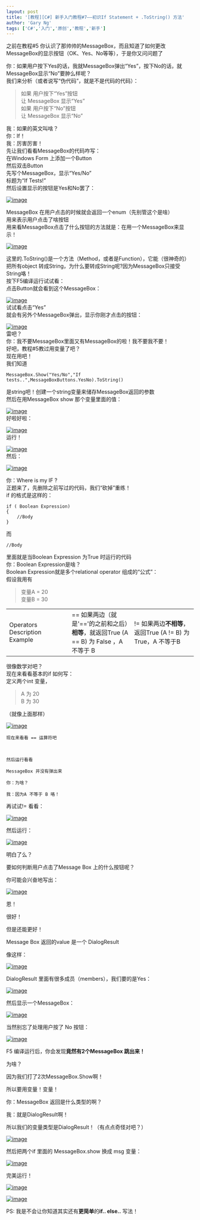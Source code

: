 ```yaml
---
layout: post
title: '[教程][C#] 新手入门教程#7——初识If Statement + .ToString() 方法'
author: 'Gary Ng'
tags: ['C#','入门','原创','教程','新手']
---
```


之前在教程\#5
你认识了那帅帅的MessageBox，而且知道了如何更改MessageBox的显示按钮（OK、Yes、No等等），于是你又问问题了  

你：如果用户按下Yes的话，我就MessageBox弹出“Yes”，按下No的话，就MessageBox显示“No”要肿么样呢？  
 我们来分析（或者说写“伪代码”，就是不是代码的代码）：  

> 如果 用户按下“Yes”按钮  
>  让 MessageBox 显示“Yes”  
>  如果 用户按下“No”按钮  
>  让 MessageBox 显示“No”

我：如果的英文叫啥？  
 你：If！  
 我：厉害厉害！  
 先让我们看看MessageBox的代码咋写：  
 在Windows Form 上添加一个Button  
 然后双击Button  
 先写个MessageBox，显示“Yes/No”  
 标题为“If Tests!”  
 然后设置显示的按钮是Yes和No罢了：  

[![image](http://lh4.ggpht.com/-2WCdeKdQMM4/Uk2ELK_et1I/AAAAAAAAEik/qcYA7WoU5Qs/image_thumb.png?imgmax=800 "image")](http://lh4.ggpht.com/-7G-PR1SNPuo/Uk2EKk58MxI/AAAAAAAAEic/037s_0hx2mg/s1600-h/image%25255B2%25255D.png)  
  
 MessageBox 在用户点击的时候就会返回一个enum（先别管这个是啥）  
 用来表示用户点击了啥按钮  
 用来看MessageBox点击了什么按钮的方法就是：在用一个MessageBox来显示！  

[![image](http://lh4.ggpht.com/-8oi4BHcPbOU/Uk2EMy3b9uI/AAAAAAAAEi0/s1WXrMfn50Q/image_thumb%25255B1%25255D.png?imgmax=800 "image")](http://lh4.ggpht.com/-Iz_pP1omXKk/Uk2EMDYKNgI/AAAAAAAAEis/wZt4vU1LVbg/s1600-h/image%25255B5%25255D.png)  

这里的.ToString()是一个方法（Method，或者是Function），它能（很神奇的）把所有object
转成String，为什么要转成String呢?因为MessageBox只接受String咯！  
 按下F5编译运行试试看：  
 点击Button就会看到这个MessageBox：  

[![image](http://lh3.ggpht.com/-yMDUs2Jcrnc/Uk2EOPIxwHI/AAAAAAAAEjE/2RsYO_zbPnw/image_thumb%25255B2%25255D.png?imgmax=800 "image")](http://lh6.ggpht.com/-9pMNVFR-Zm4/Uk2ENQx7AGI/AAAAAAAAEi8/gtzZSjOXQqk/s1600-h/image%25255B8%25255D.png)  
 试试看点击“Yes”  
 就会有另外个MessageBox弹出，显示你刚才点击的按钮：  

[![image](http://lh4.ggpht.com/-MNuX4PPELhc/Uk2EPbgt9kI/AAAAAAAAEjU/vsifOMN_hxA/image_thumb%25255B4%25255D.png?imgmax=800 "image")](http://lh3.ggpht.com/-lF9s-WHNjmQ/Uk2EOj0vArI/AAAAAAAAEjM/O9bfEqV_8cc/s1600-h/image%25255B14%25255D.png)  
 雷吧？  
 你：我不要MessageBox里面又有MessageBox的啦！我不要我不要！  
 好吧，教程\#5教过用变量了吧？  
 现在用吧！  
 我们知道  

```
MessageBox.Show("Yes/No","If tests..",MessageBoxButtons.YesNo).ToString() 
```

  

  
  
  
 是string吧！创建一个string变量来储存MessageBox返回的参数  
 然后在用MessageBox show 那个变量里面的值：  

[![image](http://lh3.ggpht.com/-5yK3CpasFEU/Uk2EQfloLlI/AAAAAAAAEjk/DUytjKT0XMo/image_thumb%25255B6%25255D.png?imgmax=800 "image")](http://lh6.ggpht.com/-Iyx40U6dWrg/Uk2EP5fJ4wI/AAAAAAAAEjc/-Kg7T0dkjc8/s1600-h/image%25255B20%25255D.png)  
 好啦好啦：  

[![image](http://lh3.ggpht.com/-eEWSssRhsWY/Uk2ER-DiKBI/AAAAAAAAEj0/DrcO5Fib6yo/image_thumb%25255B7%25255D.png?imgmax=800 "image")](http://lh3.ggpht.com/-i-B5zCwg2xw/Uk2ERT7wQCI/AAAAAAAAEjs/wi7FB0uyf9U/s1600-h/image%25255B23%25255D.png)  
 运行！  

[![image](http://lh6.ggpht.com/-rzn1hQSr2sg/Uk2ETTLvW_I/AAAAAAAAEkE/bP3Q4djS92U/image_thumb%25255B8%25255D.png?imgmax=800 "image")](http://lh4.ggpht.com/-73AcMDdLIh0/Uk2ESivERiI/AAAAAAAAEj8/i0YpaHwFTUY/s1600-h/image%25255B26%25255D.png)  
 然后：  

[![image](http://lh3.ggpht.com/-08f8yji7QSo/Uk2EUn_PW9I/AAAAAAAAEkU/hR2IWdMjuew/image_thumb%25255B9%25255D.png?imgmax=800 "image")](http://lh5.ggpht.com/-1YbY--XyrDk/Uk2ET6qQmdI/AAAAAAAAEkM/cnVWWjhBoeY/s1600-h/image%25255B29%25255D.png)  
  
 你：Where is my IF ?  
 正题来了，先删除之前写过的代码，我们“砍掉”重练！  
 if 的格式是这样的：  

```
if ( Boolean Expression)
{
    //Body
}
```

而  

```
//Body
```

里面就是当Boolean Expression 为True 时运行的代码  
 你：Boolean Expression是啥？  
 Boolean Expression就是多个relational operator 组成的“公式”：  
 假设我用有  

> 变量A = 20  
>  变量B = 30

  

<table>
<colgroup>
<col width="33%" />
<col width="33%" />
<col width="33%" />
</colgroup>
<tbody>
<tr class="odd">
<td align="left">Operators
Description
Example</td>
<td align="left">==
如果两边（就是'=='的之前和之后）<strong>相等</strong>，就返回True
(A == B) 为 False ，A 不等于 B</td>
<td align="left">!=
如果两边<strong>不相等</strong>，返回True
(A != B) 为 True，A 不等于B</td>
</tr>
</tbody>
</table>

  
 很像数学对吧？  
 现在来看看基本的if 如何写：  
 定义两个int 变量，  

> A 为 20  
>  B 为 30

（就像上面那样）  

[![image](http://lh4.ggpht.com/-yCnHDK1MDsM/Uk2EVvGgdgI/AAAAAAAAEkg/cWXbmzJsI7o/image_thumb%25255B10%25255D.png?imgmax=800 "image")](http://lh3.ggpht.com/-nt1BNVu2moI/Uk2EVLFRZSI/AAAAAAAAEkc/x4gAKdkFoGs/s1600-h/image%25255B32%25255D.png)  

    现在来看看 == 运算符吧

     

    然后运行看看

    MessageBox 并没有弹出来

    你：为啥？

    我：因为A 不等于 B 咯！

  
 再试试!= 看看：  
  

[![image](http://lh6.ggpht.com/-LTh3-sJLTWI/Uk2EX45BC6I/AAAAAAAAElE/AAYQIqcktbA/image_thumb%25255B13%25255D.png?imgmax=800 "image")](http://lh5.ggpht.com/-x3VKy88Gkx4/Uk2EXWayTHI/AAAAAAAAEk8/acvI2heg9sg/s1600-h/image%25255B41%25255D.png)  
  
 然后运行：  
  

[![image](http://lh4.ggpht.com/-CaGi6f5MbN8/Uk2EZFsS2PI/AAAAAAAAElU/igRpfvoWFls/image_thumb%25255B14%25255D.png?imgmax=800 "image")](http://lh4.ggpht.com/-CFejWGCyHHg/Uk2EYYGBnxI/AAAAAAAAElM/69rAkcZqZqM/s1600-h/image%25255B44%25255D.png)  
  
 明白了么？  
  
  
  
 要如何判断用户点击了Message Box 上的什么按钮呢？  
  
 你可能会兴奋地写出：  
  

[![image](http://lh6.ggpht.com/-FbgKcZr2zLE/Uk2EaKMcU9I/AAAAAAAAElk/I9QFI2Z4zuM/image_thumb%25255B21%25255D.png?imgmax=800 "image")](http://lh3.ggpht.com/-hALF1IWSIe8/Uk2EZpLX61I/AAAAAAAAElc/zn_t_a5dqvU/s1600-h/image%25255B65%25255D.png)  
  
 恩！  
  
 很好！  
  
 但是还能更好！  
  
 Message Box 返回的value 是一个 DialogResult  
  
 像这样：  
  

[![image](http://lh4.ggpht.com/-Azqnl6bnUyk/Uk2EbW6VrAI/AAAAAAAAEl0/SKpEg8S1-Fk/image_thumb%25255B24%25255D.png?imgmax=800 "image")](http://lh3.ggpht.com/-gfuy7BcbMP4/Uk2Ea2KusAI/AAAAAAAAEls/LVMFV6tz9lc/s1600-h/image%25255B74%25255D.png)  
  
 DialogResult 里面有很多成员（members），我们要的是Yes：  
  

[![image](http://lh6.ggpht.com/-CNP2ObA_EWk/Uk2EcVlL3YI/AAAAAAAAEmE/yEDcn_3A4EE/image_thumb%25255B25%25255D.png?imgmax=800 "image")](http://lh3.ggpht.com/-XNkk3JhfUBU/Uk2Eb0TaN_I/AAAAAAAAEl8/16EC1nzMCUo/s1600-h/image%25255B77%25255D.png)  
  
 然后显示一个MessageBox：  
  

[![image](http://lh4.ggpht.com/-KBij2oA9O0c/Uk2EdhpAOgI/AAAAAAAAEmU/azuyb-Y5xpM/image_thumb%25255B26%25255D.png?imgmax=800 "image")](http://lh5.ggpht.com/-J6NWphMDf38/Uk2EdPTzCfI/AAAAAAAAEmM/ggqYluanYQ4/s1600-h/image%25255B80%25255D.png)  
  
 当然别忘了处理用户按了 No 按钮：  
  

[![image](http://lh5.ggpht.com/-Btf6uScWH68/Uk2Ee2HUhOI/AAAAAAAAEmk/_tkYo_pU2PE/image_thumb%25255B27%25255D.png?imgmax=800 "image")](http://lh6.ggpht.com/-fR1Znbc-wKI/Uk2EeQ2rzqI/AAAAAAAAEmc/fkdybP-oDAk/s1600-h/image%25255B83%25255D.png)  
  
 F5 编译运行后，你会发现**竟然有2个MessageBox 跳出来！**  
  
 为啥？  
  
 因为我们打了2次MessageBox.Show啊！  
  
 所以要用变量！变量！  
  
 你：MessageBox 返回是什么类型的啊？  
  
 我：就是DialogResult啊！  
  
 所以我们的变量类型是DialogResult！（有点点奇怪对吧？）  
  
  
  

[![image](http://lh4.ggpht.com/-f9Rjwi6aTio/Uk2EgBFGd2I/AAAAAAAAEm0/BQrOPhZ4jWw/image_thumb%25255B28%25255D.png?imgmax=800 "image")](http://lh5.ggpht.com/-9z43Kl9jeBM/Uk2EfirlpjI/AAAAAAAAEms/mrxPXkPSh8w/s1600-h/image%25255B86%25255D.png)  
  
 然后把两个if 里面的 MessageBox.show 换成 msg 变量：  
  

[![image](http://lh5.ggpht.com/-bMmu8YuusFw/Uk2EhttlJII/AAAAAAAAEnE/qqzax6agd14/image_thumb%25255B29%25255D.png?imgmax=800 "image")](http://lh3.ggpht.com/-sg1jF_GTDUY/Uk2Eg0_aWuI/AAAAAAAAEm8/n6V8J-bGL1E/s1600-h/image%25255B89%25255D.png)  
  
  
  
 完美运行！  
  

[![image](http://lh3.ggpht.com/-Asul9Vqr3cA/Uk2Ei2MOOxI/AAAAAAAAEnU/7ldl3YzG83I/image_thumb%25255B30%25255D.png?imgmax=800 "image")](http://lh5.ggpht.com/-pSR7YuxucGQ/Uk2EiFtXjBI/AAAAAAAAEnM/CZY_XBll2ng/s1600-h/image%25255B92%25255D.png)  
  

[![image](http://lh6.ggpht.com/-hVxGD1Hiu00/Uk2Ej3NhfbI/AAAAAAAAEnk/ah64t434BpA/image_thumb%25255B31%25255D.png?imgmax=800 "image")](http://lh5.ggpht.com/-C54tPL-2aUk/Uk2EjfSeIWI/AAAAAAAAEnc/uNKeMTceTl4/s1600-h/image%25255B95%25255D.png)  
  
  
  
 PS: 我是不会让你知道其实还有**更简单**的**if.. else..** 写法！  
  
  
  
  
  

